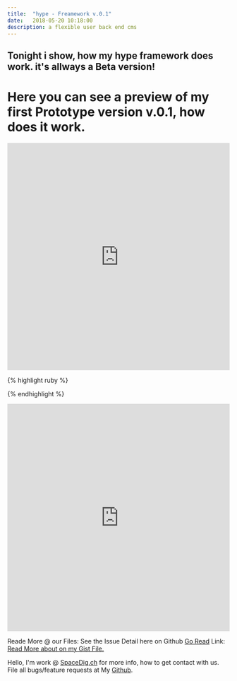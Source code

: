 ```yaml
---
title:  "hype - Freamework v.0.1"
date:   2018-05-20 10:18:00
description: a flexible user back end cms
---
```

<h2 id="this-post-is-the-last-of-a-series-of-posts-in-which-i-write-about-the-observable-type-in-the-first-post-we-went-ahead-writing-an-observable-from-scratch-in-order-to-fully-understand-it-we-then-explored-how-to-create-observables-from-values-arrays-dom-events-and-promises-this-time-well-focus-on-compositions-by-rewriting-some-basic-composition-operators">Tonight i show, how my hype framework does work. it's allways a Beta version!</h2>

<h1>Here you can see a preview of my first Prototype version v.0.1, how does it work.</h1>

<iframe width="100%" height="515" src="https://www.youtube.com/embed/jCS4cTieJkM" frameborder="0" allow="autoplay; encrypted-media" allowfullscreen></iframe>


<img class="card-img-top" src="https://spaceg.github.io/works/assets/images/hr_14.jpg" alt="">


{% highlight ruby %}



{% endhighlight %}

<iframe width="100%" height="515" src="https://www.youtube.com/embed/jCS4cTieJkM" frameborder="0" allow="autoplay; encrypted-media" allowfullscreen></iframe>

Reade More @ our Files: 
See the Issue Detail here on Github <a href="https://github.com/SpaceG/youtube/edit/master/mongo_db.md">Go Read</a> 
Link: <a href="https://github.com/SpaceG/youtube/edit/master/mongo_db.md">Read More about on my Gist File.</a> 




 Hello, I'm work @ [SpaceDig.ch][spacedig] for more info, how to get contact with us. File all bugs/feature requests at My  [Github][jekyll-gh].

[jekyll-gh]: https://github.com/spaceg
[spacedig]:    http://spacedig.ch
